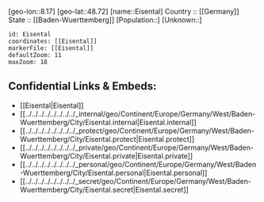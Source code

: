 ﻿---
location: [48.72,8.17] 
mapzoom: [7,12] 
mapmarker: city 
type: City
tags:
- geo/City


SpocWebEntityId: 30009
isDeleted: false
confidential: public

---
[geo-lon::8.17] 
[geo-lat::48.72] 
[name::Eisental] 
Country :: [[Germany]]  
State :: [[Baden-Wuerttemberg]] 
[Population::] 
[Unknown::] 


```leaflet
id: Eisental
coordinates: [[Eisental]] 
markerFile: [[Eisental]] 
defaultZoom: 11 
maxZoom: 18
```


## Confidential Links & Embeds: 
- [[Eisental|Eisental]]  
- [[../../../../../../../../_internal/geo/Continent/Europe/Germany/West/Baden-Wuerttemberg/City/Eisental.internal|Eisental.internal]] 
- [[../../../../../../../../_protect/geo/Continent/Europe/Germany/West/Baden-Wuerttemberg/City/Eisental.protect|Eisental.protect]] 
- [[../../../../../../../../_private/geo/Continent/Europe/Germany/West/Baden-Wuerttemberg/City/Eisental.private|Eisental.private]] 
- [[../../../../../../../../_personal/geo/Continent/Europe/Germany/West/Baden-Wuerttemberg/City/Eisental.personal|Eisental.personal]] 
- [[../../../../../../../../_secret/geo/Continent/Europe/Germany/West/Baden-Wuerttemberg/City/Eisental.secret|Eisental.secret]] 
